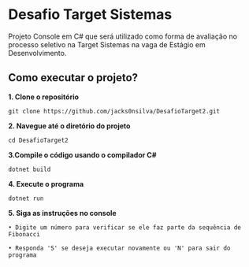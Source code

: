 
# Desafio Target Sistemas

Projeto Console em C# que será utilizado como forma de avaliação no processo seletivo na Target Sistemas na vaga de Estágio em Desenvolvimento.

## Como executar o projeto?

**1. Clone o repositório** 

```
git clone https://github.com/jacks0nsilva/DesafioTarget2.git
```

**2. Navegue até o diretório do projeto**

```
cd DesafioTarget2
```

**3.Compile o código usando o compilador C#**
```
dotnet build
```

**4. Execute o programa**

```
dotnet run
```

**5. Siga as instruções no console**

```
• Digite um número para verificar se ele faz parte da sequência de Fibonacci

• Responda 'S' se deseja executar novamente ou 'N' para sair do programa
```
